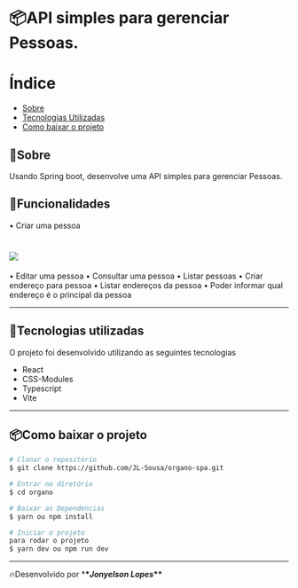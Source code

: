 <h1>
  📦API simples para gerenciar Pessoas.
</h1>

# Índice

- [Sobre](#-sobre)
- [Tecnologias Utilizadas](#-tecnologias-utilizadas)
- [Como baixar o projeto](#-como-baixar-o-projeto)

## 📝Sobre

Usando Spring boot, desenvolve uma API simples para gerenciar Pessoas. 

## 📝Funcionalidades
• Criar uma pessoa
<h1>
    <img src="main/java/resources/static/inserir.gif">
</h1>


• Editar uma pessoa
• Consultar uma pessoa
• Listar pessoas
• Criar endereço para pessoa
• Listar endereços da pessoa
• Poder informar qual endereço é o principal da pessoa

---

## 🚀Tecnologias utilizadas

O projeto foi desenvolvido utilizando as seguintes tecnologias

- React
- CSS-Modules
- Typescript
- Vite

---

## 📦Como baixar o projeto

```bash
# Clonar o repositório
$ git clone https://github.com/JL-Sousa/organo-spa.git

# Entrar no diretório
$ cd organo

# Baixar as Dependencias
$ yarn ou npm install

# Iniciar o projeto
para rodar o projeto
$ yarn dev ou npm run dev
```

---

🔥Desenvolvido por \***\*_Jonyelson Lopes_\*\***